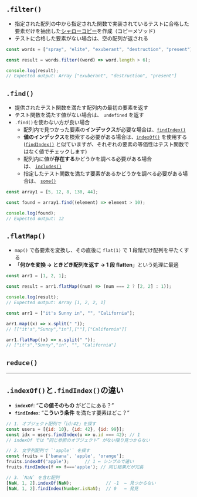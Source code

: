 ## `.filter()`
- 指定された配列の中から指定された関数で実装されているテストに合格した要素だけを抽出した[シャローコピー](https://developer.mozilla.org/ja/docs/Glossary/Shallow_copy)を作成（コピーメソッド）
- テストに合格した要素がない場合は、空の配列が返される

```js
const words = ["spray", "elite", "exuberant", "destruction", "present"];

const result = words.filter((word) => word.length > 6);

console.log(result);
// Expected output: Array ["exuberant", "destruction", "present"]
```

## `.find()`
- 提供されたテスト関数を満たす配列内の最初の要素を返す
- テスト関数を満たす値がない場合は、 `undefined` を返す
- `.find()`を使わない方が良い場合
	- 配列内で見つかった要素の**インデックス**が必要な場合は、[`findIndex()`](https://developer.mozilla.org/ja/docs/Web/JavaScript/Reference/Global_Objects/Array/findIndex) 
	- **値のインデックス**を検索する必要がある場合は、[`indexOf()`](https://developer.mozilla.org/ja/docs/Web/JavaScript/Reference/Global_Objects/Array/indexOf) を使用する([`findIndex()`](https://developer.mozilla.org/ja/docs/Web/JavaScript/Reference/Global_Objects/Array/findIndex) と似ていますが、それぞれの要素の等価性はテスト関数ではなく値でチェックします)
	- 配列内に値が**存在する**かどうかを調べる必要がある場合は、 [`includes()`](https://developer.mozilla.org/ja/docs/Web/JavaScript/Reference/Global_Objects/Array/includes) 
	- 指定したテスト関数を満たす要素があるかどうかを調べる必要がある場合は、 [`some()`](https://developer.mozilla.org/ja/docs/Web/JavaScript/Reference/Global_Objects/Array/some)

```js
const array1 = [5, 12, 8, 130, 44];

const found = array1.find((element) => element > 10);

console.log(found);
// Expected output: 12
```

## `.flatMap()`
- `map()` で各要素を変換し、その直後に `flat(1)` で 1 段階だけ配列を平たくする
- 「**何かを変換 → ときどき配列を返す → 1 段 flatten**」という処理に最適
```js
const arr1 = [1, 2, 1];

const result = arr1.flatMap((num) => (num === 2 ? [2, 2] : 1));

console.log(result);
// Expected output: Array [1, 2, 2, 1]
```

```js
const arr1 = ["it's Sunny in", "", "California"];

arr1.map((x) => x.split(" "));
// [["it's","Sunny","in"],[""],["California"]]

arr1.flatMap((x) => x.split(" "));
// ["it's","Sunny","in", "", "California"]
```

## `reduce()`


---
## `.indexOf()`と`.findIndex()`の違い
- **`indexOf`**: “**この値そのもの** がどこにある？”
- **`findIndex`**: “**こういう条件** を満たす要素はどこ？”

```js
// 1. オブジェクト配列で「id:42」を探す
const users = [{id: 10}, {id: 42}, {id: 99}];
const idx = users.findIndex(u => u.id === 42); // 1
// indexOf では “同じ参照のオブジェクト” がない限り見つからない

// 2. 文字列配列で `'apple'` を探す
const fruits = ['banana', 'apple', 'orange'];
fruits.indexOf('apple');      // 1 ← シンプルで速い
fruits.findIndex(f => f==='apple'); // 同じ結果だが冗長

// 3. `NaN` を含む配列
[NaN, 1, 2].indexOf(NaN);             // -1  ← 見つからない
[NaN, 1, 2].findIndex(Number.isNaN);  // 0   ← 発見
```